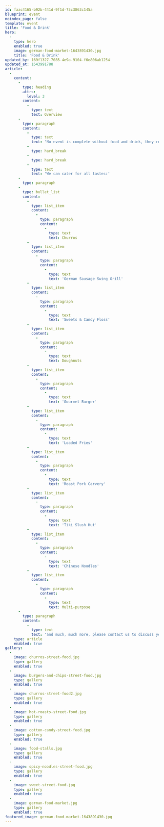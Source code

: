 ```yaml
---
id: faac4165-b92b-441d-9f1d-75c3863c145a
blueprint: event
noindex_page: false
template: event
title: 'Food & Drink'
hero:
  -
    type: hero
    enabled: true
    image: german-food-market-1643891430.jpg
    title: 'Food & Drink'
updated_by: 169f1327-7085-4e9a-9104-f6e806ab1254
updated_at: 1643991788
article:
  -
    content:
      -
        type: heading
        attrs:
          level: 3
        content:
          -
            type: text
            text: Overview
      -
        type: paragraph
        content:
          -
            type: text
            text: "No event is complete without food and drink, they really can make or break an experience. At EC Events, we can offer street food, continental and gourmet food vendors from across the globe. We have a great range of food, drink and craft chalets and even an undercover real ice skating rink. \_"
          -
            type: hard_break
          -
            type: hard_break
          -
            type: text
            text: 'We can cater for all tastes:'
      -
        type: paragraph
      -
        type: bullet_list
        content:
          -
            type: list_item
            content:
              -
                type: paragraph
                content:
                  -
                    type: text
                    text: Churros
          -
            type: list_item
            content:
              -
                type: paragraph
                content:
                  -
                    type: text
                    text: 'German Sausage Swing Grill'
          -
            type: list_item
            content:
              -
                type: paragraph
                content:
                  -
                    type: text
                    text: 'Sweets & Candy Floss'
          -
            type: list_item
            content:
              -
                type: paragraph
                content:
                  -
                    type: text
                    text: Doughnuts
          -
            type: list_item
            content:
              -
                type: paragraph
                content:
                  -
                    type: text
                    text: 'Gourmet Burger'
          -
            type: list_item
            content:
              -
                type: paragraph
                content:
                  -
                    type: text
                    text: 'Loaded Fries'
          -
            type: list_item
            content:
              -
                type: paragraph
                content:
                  -
                    type: text
                    text: 'Roast Pork Carvery'
          -
            type: list_item
            content:
              -
                type: paragraph
                content:
                  -
                    type: text
                    text: 'Tiki Slush Hut'
          -
            type: list_item
            content:
              -
                type: paragraph
                content:
                  -
                    type: text
                    text: 'Chinese Noodles'
          -
            type: list_item
            content:
              -
                type: paragraph
                content:
                  -
                    type: text
                    text: Multi-purpose
      -
        type: paragraph
        content:
          -
            type: text
            text: 'and much, much more, please contact us to discuss your requirements.'
    type: article
    enabled: true
gallery:
  -
    image: churros-street-food.jpg
    type: gallery
    enabled: true
  -
    image: burgers-and-chips-street-food.jpg
    type: gallery
    enabled: true
  -
    image: churros-street-food2.jpg
    type: gallery
    enabled: true
  -
    image: hot-roasts-street-food.jpg
    type: gallery
    enabled: true
  -
    image: cotton-candy-street-food.jpg
    type: gallery
    enabled: true
  -
    image: food-stalls.jpg
    type: gallery
    enabled: true
  -
    image: spicy-noodles-street-food.jpg
    type: gallery
    enabled: true
  -
    image: sweet-street-food.jpg
    type: gallery
    enabled: true
  -
    image: german-food-market.jpg
    type: gallery
    enabled: true
featured_image: german-food-market-1643891430.jpg
---
```

